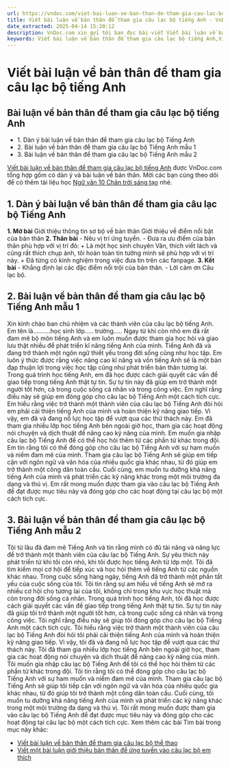 ```yaml
---
url: https://vndoc.com/viet-bai-luan-ve-ban-than-de-tham-gia-cau-lac-bo-tieng-anh-319414
title: Viết bài luận về bản thân để tham gia câu lạc bộ tiếng Anh - VnDoc.com
date_extracted: 2025-04-14 15:20:12
description: VnDoc.com xin gửi tới bạn đọc bài viết Viết bài luận về bản thân để tham gia câu lạc bộ tiếng Anh để bạn đọc cùng tham khảo và có thêm tài liệu học tập nhé.
keywords: Viết bài luận về bản thân để tham gia câu lạc bộ tiếng Anh,Viết bài luận về bản thân,ngữ văn 10,ngữ văn 10 chân trời sáng tạo,văn mẫu lớp 10,bài luận về bản thân để tham gia câu lạc bộ tiếng Anh,Viết bài luận về bản thân để tham gia câu lạc bộ,bài luận về bản thân
---
```


# Viết bài luận về bản thân để tham gia câu lạc bộ tiếng Anh
## Bài luận về bản thân để tham gia câu lạc bộ tiếng Anh
  * 1\. Dàn ý bài luận về bản thân để tham gia câu lạc bộ Tiếng Anh
  * 2\. Bài luận về bản thân để tham gia câu lạc bộ Tiếng Anh mẫu 1
  * 3\. Bài luận về bản thân để tham gia câu lạc bộ Tiếng Anh mẫu 2

[Viết bài luận về bản thân để tham gia câu lạc bộ tiếng Anh](<https://vndoc.com/viet-bai-luan-ve-ban-than-de-tham-gia-cau-lac-bo-tieng-anh-319414>) được VnDoc.com tổng hợp gồm có dàn ý và bài luận về bản thân. Mời các bạn cùng theo dõi để có thêm tài liệu học [Ngữ văn 10 Chân trời sáng tạo](<https://vndoc.com/ngu-van-lop10>) nhé.
## 1\. Dàn ý bài luận về bản thân để tham gia câu lạc bộ Tiếng Anh
**1\. Mở bài**
Giới thiệu thông tin sơ bộ về bản thân
Giới thiệu về điểm nổi bật của bản thân
**2\. Thân bài**
\- Nêu vị trí ứng tuyển.
\- Đưa ra ưu điểm của bản thân phù hợp với vị trí đó:
\+ Là một học sinh chuyên Văn, thích viết lách và cũng rất thích chụp ảnh, tôi hoàn toàn tin tưởng mình sẽ phù hợp với vị trí này.
\+ Đã từng có kinh nghiệm trong việc đưa tin trên các fanpage.
**3\. Kết bài**
\- Khẳng định lại các đặc điểm nổi trội của bản thân.
\- Lời cảm ơn Câu lạc bộ.
## 2\. Bài luận về bản thân để tham gia câu lạc bộ Tiếng Anh mẫu 1
Xin kính chào ban chủ nhiệm và các thành viên của câu lạc bộ tiếng Anh.
Em tên là..........học sinh lớp..... trường.....
Ngay từ khi còn nhỏ em đã rất đam mê bộ môn tiếng Anh và em luôn muốn được tham gia học hỏi và giao lưu thật nhiều để phát triển kĩ năng tiếng Anh của mình.
Tiếng Anh đã và đang trở thành một ngôn ngữ thiết yếu trong đời sống cũng như học tập. Em luôn ý thức được rằng việc nâng cao kĩ năng và vốn tiếng Anh sẽ là một bàn đạp thuận lợi trong việc học tập cũng như phát triển bản thân tương lai.
Trong quá trình học tiếng Anh, em đã học được cách giải quyết các vấn đề giao tiếp trong tiếng Anh thật tự tin. Sự tự tin này đã giúp em trở thành một người tốt hơn, cả trong cuộc sống cá nhân và trong công việc. Em nghĩ rằng điều này sẽ giúp em đóng góp cho câu lạc bộ Tiếng Anh một cách tích cực.
Em hiểu rằng việc trở thành một thành viên của câu lạc bộ Tiếng Anh đòi hỏi em phải cải thiện tiếng Anh của mình và hoàn thiện kỹ năng giao tiếp. Vì vậy, em đã và đang nỗ lực học tập để vượt qua các thử thách này. Em đã tham gia nhiều lớp học tiếng Anh bên ngoài giờ học, tham gia các hoạt động nói chuyện và dịch thuật để nâng cao kỹ năng của mình.
Em muốn gia nhập câu lạc bộ Tiếng Anh để có thể học hỏi thêm từ các phần tử khác trong đội. Em tin rằng tôi có thể đóng góp cho câu lạc bộ Tiếng Anh với sự ham muốn và niềm đam mê của mình. Tham gia câu lạc bộ Tiếng Anh sẽ giúp em tiếp cận với ngôn ngữ và văn hóa của nhiều quốc gia khác nhau, từ đó giúp em trở thành một công dân toàn cầu.
Cuối cùng, em muốn tu dưỡng khả năng tiếng Anh của mình và phát triển các kỹ năng khác trong một môi trường đa dạng và thú vị. Em rất mong muốn được tham gia vào câu lạc bộ Tiếng Anh để đạt được mục tiêu này và đóng góp cho các hoạt động tại câu lạc bộ một cách tích cực.
## 3\. Bài luận về bản thân để tham gia câu lạc bộ Tiếng Anh mẫu 2
Tôi từ lâu đã đam mê Tiếng Anh và tin rằng mình có đủ tài năng và năng lực để trở thành một thành viên của câu lạc bộ Tiếng Anh. Sự yêu thích này phát triển từ khi tôi còn nhỏ, khi tôi được học tiếng Anh từ lớp một. Tôi đã tìm kiếm mọi cơ hội để tiếp xúc và học hỏi thêm về tiếng Anh từ các nguồn khác nhau.
Trong cuộc sống hàng ngày, tiếng Anh đã trở thành một phần tất yếu của cuộc sống của tôi. Tôi tin rằng sự am hiểu về tiếng Anh sẽ mở ra nhiều cơ hội cho tương lai của tôi, không chỉ trong khu vực học thuật mà còn trong đời sống cá nhân.
Trong quá trình học tiếng Anh, tôi đã học được cách giải quyết các vấn đề giao tiếp trong tiếng Anh thật tự tin. Sự tự tin này đã giúp tôi trở thành một người tốt hơn, cả trong cuộc sống cá nhân và trong công việc. Tôi nghĩ rằng điều này sẽ giúp tôi đóng góp cho câu lạc bộ Tiếng Anh một cách tích cực.
Tôi hiểu rằng việc trở thành một thành viên của câu lạc bộ Tiếng Anh đòi hỏi tôi phải cải thiện tiếng Anh của mình và hoàn thiện kỹ năng giao tiếp. Vì vậy, tôi đã và đang nỗ lực học tập để vượt qua các thử thách này. Tôi đã tham gia nhiều lớp học tiếng Anh bên ngoài giờ học, tham gia các hoạt động nói chuyện và dịch thuật để nâng cao kỹ năng của mình.
Tôi muốn gia nhập câu lạc bộ Tiếng Anh để tôi có thể học hỏi thêm từ các phần tử khác trong đội. Tôi tin rằng tôi có thể đóng góp cho câu lạc bộ Tiếng Anh với sự ham muốn và niềm đam mê của mình. Tham gia câu lạc bộ Tiếng Anh sẽ giúp tôi tiếp cận với ngôn ngữ và văn hóa của nhiều quốc gia khác nhau, từ đó giúp tôi trở thành một công dân toàn cầu.
Cuối cùng, tôi muốn tu dưỡng khả năng tiếng Anh của mình và phát triển các kỹ năng khác trong một môi trường đa dạng và thú vị. Tôi rất mong muốn được tham gia vào câu lạc bộ Tiếng Anh để đạt được mục tiêu này và đóng góp cho các hoạt động tại câu lạc bộ một cách tích cực.
Xem thêm các bài Tìm bài trong mục này khác:
  * [Viết bài luận về bản thân để tham gia câu lạc bộ thể thao](</viet-bai-luan-ve-ban-than-de-tham-gia-cau-lac-bo-the-thao-319416>)
  * [Viết một bài luận giới thiệu bản thân để ứng tuyển vào câu lạc bộ em thích](</viet-mot-bai-luan-gioi-thieu-ban-than-de-ung-tuyen-vao-cau-lac-bo-em-thich-319417>)

